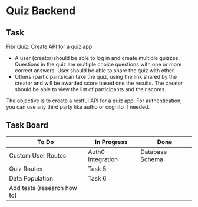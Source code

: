# Quiz Backend

## Task

Fibr Quiz: Create API for a quiz app

- A user (creator)should be able to log in and create multiple quizzes. Questions in the quiz are multiple choice questions with one or more correct answers. User should be able to share the quiz with other.
- Others (participants)can take the quiz, using the link shared by the creator and will be awarded score based one the results. The creator should be able to view the list of participants and their scores.

The objective is to create a restful API for a quiz app. For authentication, you can use any third party like autho or cognito if needed.

## Task Board

| To Do                       | In Progress       | Done            |
| --------------------------- | ----------------- | --------------- |
| Custom User Routes| Auth0 Integration | Database Schema |
| Quiz Routes| Task 5            |                 |
| Data Population| Task 6            |                 |
| Add tests (research how to) |                   |

